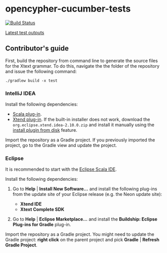 # opencypher-cucumber-tests

[![Build Status](https://travis-ci.com/bme-db-lab/opencypher-tck-tests.svg?token=dduaCwDzExdmU27AvBiK&branch=master)](https://travis-ci.com/bme-db-lab/opencypher-tck-tests)

[Latest test outputs](https://bme-db-lab.github.io/opencypher-tck-tests/feature-overview.html)

## Contributor's guide

First, build the repository from command line to generate the source files for the Xtext grammar. To do this, navigate the the folder of the repository and issue the following command:

```
./gradlew build -x test
```

### IntelliJ IDEA

Install the following dependencies:

* [Scala plug-in](https://plugins.jetbrains.com/idea/plugin/1347-scala).
* [Xtend plug-in](https://plugins.jetbrains.com/idea/plugin/8073-xtend-support). If the built-in installer does not work, download the `org.eclipse.xtend.idea-2.10.0.zip` and install it manually using the [install plugin from disk](https://www.jetbrains.com/help/idea/2016.3/installing-plugin-from-disk.html) feature.

Import the repository as a Gradle project. If you previously imported the project, go to the Gradle view and update the project.

### Eclipse

It is recommended to start with the [Eclipse Scala IDE](http://scala-ide.org/).

Install the following dependencies:

1. Go to **Help** | **Install New Software...** and install the following plug-ins from the update site of your Eclipse release (e.g. the Neon update site):

    * **Xtend IDE**
    * **Xtext Complete SDK**

1. Go to **Help** | **Eclipse Marketplace...** and install the **Buildship: Eclipse Plug-ins for Gradle** plug-in.

Import the repository as a Gradle project. You might need to update the Gradle project: **right click** on the parent project and pick **Gradle** | **Refresh Gradle Project**.
